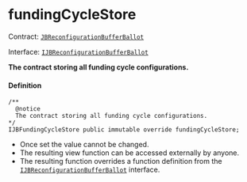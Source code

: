 # fundingCycleStore

Contract: [`JBReconfigurationBufferBallot`](/dev/deprecated/v2/contracts/or-ballots/jbreconfigurationbufferballot)

Interface: [`IJBReconfigurationBufferBallot`](/dev/deprecated/v2/contracts/interfaces/ijbreconfigurationbufferballot)

**The contract storing all funding cycle configurations.**

#### Definition

```
/**
  @notice
  The contract storing all funding cycle configurations.
*/
IJBFundingCycleStore public immutable override fundingCycleStore;
```

* Once set the value cannot be changed.
* The resulting view function can be accessed externally by anyone.
* The resulting function overrides a function definition from the [`IJBReconfigurationBufferBallot`](/dev/deprecated/v2/interfaces/ijbreconfigurationbufferballot.md) interface.
